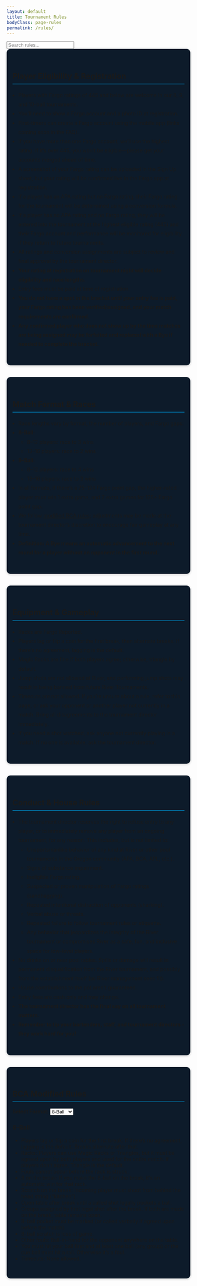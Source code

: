 ```yaml
---
layout: default
title: Tournament Rules
bodyClass: page-rules
permalink: /rules/
---
```


<!--this is the rule.md file-->

<input type="text" id="search" placeholder="Search rules...">

<section id="player-eligibility" style="background-color: #0D1B2A; padding: 2rem 1rem; border-radius: 10px; box-shadow: 0 2px 6px rgba(0,0,0,0.2); margin-bottom: 2rem;">
  <h2 style="border-bottom: 2px solid #0071a4; padding-bottom: 0.5rem;">Player Eligibility & Registration</h2>
  <ul style="line-height: 1.8; padding-left: 1rem;">
    <li class="numbered-1">Players with Fargo ratings of 445 and below are welcome in our 8, 9, and 10-ball tournaments.</li>
    <li>You’ll need to show a Fargo account and a photo ID at registration.</li>
    <li>First-timers can create a Fargo account using the mobile app (links coming soon in the FAQ).</li>
    <li>If you have more than one Fargo account, we’ll use the highest rating. If it’s over 445, you won’t be eligible—please get your accounts merged ahead of time.</li>
    <li>A screenshot of your Fargo rating can be uploaded in the Sign Up sheet, but your rating will be confirmed live in the Fargo app at registration.</li>
    <li>If a player has an APA rating but no Fargo rating, their Fargo rating for the tournament will be determined using a conversion formula.</li>
    <li>If a player has no APA rating and no Fargo rating, they will be entered into the tournament at the highest eligible rating (445) and their Fargo account and performance will be monitored for eligibility if they return to future tournaments.</li>
    <li>All ratings and conversion assignments are subject to review and final approval by the tournament director.</li>
    <li><strong>Your rating at registration on tournament night will decide eligibility and race lengths.</strong></li>
    <li>Entry fees must be paid at time of registration.</li>
    <li><strong>You do not have a spot in the bracket until your entry fee is paid, your Fargo rating has been verified/assigned, and your match requirements are confirmed.</strong></li>
    <li><strong>Any confirmed player who does not show up by the time matches are being assigned may be forfeited and replaced with a Bye if needed to complete the bracket.</strong></li>
  </ul>
</section>

<section id="match-format" style="background-color: #0D1B2A; padding: 2rem 1rem; border-radius: 10px; box-shadow: 0 2px 6px rgba(0,0,0,0.2); margin-bottom: 2rem;">
  <h2 style="border-bottom: 2px solid #0071a4; padding-bottom: 0.5rem;">Match Format & Races</h2>
  <ul style="line-height: 1.8; padding-left: 1rem;">
    <li class="numbered-1">Race lengths vary by format, the number of players, and Fargo gaps:</li>
    <li><strong>8-Ball:</strong>
      <ul>
        <li>8–12 players: race to 3 wins</li>
        <li>13–16 players: race to 2 wins</li>
      </ul>
    </li>
    <li><strong>9-Ball:</strong>
      <ul>
        <li>8–12 players: race to 4 wins</li>
        <li>13–16 players: race to 3 wins</li>
      </ul>
    </li>
    <li>In all formats, if there’s a 75–124 Fargo point gap, the higher-rated player must win 1 extra game, and 2 extra games for 125+ Fargo point gap.</li>
    <li>We follow <a href="#bca-modified-rules">modified BCA rules</a>; adjustments may be made at the tournament director’s discretion to encourage fair gameplay at any time.</li>
    <li><strong>Definition: A Bye means an automatic advancement to the next round for a player without an opponent in the first round.</strong></li>
  </ul>
</section>

<section id="equipment" style="background-color: #0D1B2A; padding: 2rem 1rem; border-radius: 10px; box-shadow: 0 2px 6px rgba(0,0,0,0.2); margin-bottom: 2rem;">
  <h2 style="border-bottom: 2px solid #0071a4; padding-bottom: 0.5rem;">Equipment & Gameplay</h2>
  <ul style="line-height: 1.8; padding-left: 1rem;">
    <li class="numbered-1">Racks are Fargo Reported.</li>
    <li>Players lag or flip a coin for the first break, then alternate breaks. If there’s no agreement, lagging is the default.</li>
    <li>Magic Racks are fine if both players agree; otherwise, triangle by default.</li>
    <li>Jump shots are not allowed at River, and performing jump shots may result in being banned from future River Tournaments.</li>
    <li>Timeouts are not allowed. If you’re unsure about a rule, refer to this page, or ask your opponent or another player not currently in a match. Bring all disagreements to the tournament director immediately.</li>
    <li>If you need a shot watched, ask anyone not currently playing in a match. If no one is available, ask the tournament director.</li>
  </ul>
</section>

<section id="conduct" style="background-color: #0D1B2A; padding: 2rem 1rem; border-radius: 10px; box-shadow: 0 2px 6px rgba(0,0,0,0.2); margin-bottom: 2rem;">
  <h2 style="border-bottom: 2px solid #0071a4; padding-bottom: 0.5rem;">Conduct & House Rules</h2>
  <ul style="line-height: 1.8; padding-left: 1rem;">
    <li class="numbered-1">The tournament director reserves the right to refuse entry to any player, or to immediately remove any player from an ongoing tournament, for any reason. This includes, but is not limited to:
      <ul type="a">
        <li>Unsportsmanlike behavior of any kind at River or other pool tournaments in the Oregon community (APA, BCA, APL, etc.).</li>
        <li>Signs of substance impairment.</li>
        <li>Ineligible Fargo rating.</li>
        <li>Suspected or proven manipulation of Fargo ratings (sandbagging).</li>
        <li>Repeated intentional distraction of opponents (sharking).</li>
        <li>Verbal abuse or threats.</li>
        <li>Repeated failure to follow tournament rules or etiquette.</li>
        <li>Any behavior that jeopardizes the integrity of the River tournament or compromises River as a safe, fun, and inclusive space for low-level players.</li>
      </ul>
    </li>
    <li>No drinks on or near pool tables. Spills or damage will result in permanent disqualification from the River tournament, and possibly from the establishment itself (as River management sees fit).</li>
    <li>House contributions to the pot aren’t guaranteed.</li>
    <li>Entry fees are cash only and may change.</li>
    <li><strong>The tournament director has the final say on all tournament matters.</strong></li>
    <li><strong>Remember to tip your bartenders, staff, and tournament directors - they work hard for you!</strong></li>
  </ul>
</section>

<section id="bca-modified-rules" style="background-color: #0D1B2A; padding: 2rem 1rem; border-radius: 10px; box-shadow: 0 2px 6px rgba(0,0,0,0.2);">
  <h2 style="border-bottom: 2px solid #0071a4; padding-bottom: 0.5rem;">BCA Modified Rules</h2>

  <label for="formatSelect"><strong>Select Format:</strong></label>
  <select id="formatSelect">
    <option value="eightBallRules">8-Ball</option>
    <option value="nineBallRules">9-Ball</option>
    <option value="tenBallRules">10-Ball</option>
  </select>

  <div id="eightBallRules" class="format-rules">
    <h3>8-Ball</h3>
    <ul>
      <li>Players lag or flip a coin for the first break. If there’s no agreement, lagging is the default. Breaks alternate after that.</li>
      <li>Racks: Players can use Magic Racks or Triangles, but it must be agreed upon by both players and used for the entire match. If players don’t agree, Triangle is the default.</li>
      <li>Fouls cannot occur before the rack is struck.</li>
      <li>8 on the break: If you make the 8-ball on the break, it’s an automatic win for that rack.</li>
      <li>Scratch on the break: Incoming player must shoot from behind the head string (“kitchen”).</li>
      <li>Open table after break until a called shot legally pockets a ball.</li>
      <li>Groups assigned by first legal shot after the break. If both are made on the break, table remains open.</li>
      <li>8-ball pocket must be marked (or called verbally if agreed upon before the match).</li>
      <li>8-ball scratch is loss of game.</li>
      <li>Other fouls: Ball-in-hand for the opponent anywhere on the table.</li>
      <li>You must hit your ball first and at least one ball (any group) or the cue ball must hit a rail. Otherwise it’s a foul.</li>
      <li>Timeouts: None allowed.</li>
    </ul>
  </div>

  <div id="nineBallRules" class="format-rules" style="display:none;">
    <h3>9-Ball</h3>
    <ul>
      <li>Players lag or flip a coin for the first break. If there’s no agreement, lagging is the default. Breaks alternate after that.</li>
      <li>Racks: Players can use Magic Racks or Triangles, but it must be agreed upon by both players and used for the entire match. If players don’t agree, Triangle is the default.</li>
      <li>Fouls cannot occur before the rack is struck.</li>
      <li>Three-point break rule: At least three object balls must be either pocketed or touch the head string line on the break.</li>
      <li>Push Option: If the breaker didn't make anything, the opponent can either take the current table layout and shoot, or pass it back to the player who broke to let them shoot instead.</li>
      <li>9 on the snap: If the 9-ball is pocketed on the break, it’s an automatic win for that rack, except if it goes into the two head-string pockets—then it’s spotted and play continues. The breaker continues shooting unless there was a foul.</li>
      <li>Scratch on the break: Ball-in-hand for the incoming player anywhere on the table.</li>
      <li>Rotation game: You must shoot at the lowest numbered ball first.</li>
      <li>Other fouls: Ball-in-hand for the opponent anywhere on the table.</li>
      <li>You must hit your ball first and at least one ball (any group) or the cue ball must hit a rail. Otherwise it’s a foul.</li>
      <li>Timeouts: None allowed.</li>
    </ul>
  </div>

  <div id="tenBallRules" class="format-rules" style="display:none;">
    <h3>10-Ball</h3>
    <ul>
      <li>Players lag or flip a coin for the first break. If there’s no agreement, lagging is the default. Breaks alternate after that.</li>
      <li>Racks: Players can use Magic Racks or Triangles, but it must be agreed upon by both players and used for the entire match. If players don’t agree, Triangle is the default.</li>
      <li>Fouls cannot occur before the rack is struck.</li>
      <li>Three-point break rule: At least three object balls must be either pocketed or touch the head string line on the break.</li>
      <li>Push Option: If the breaker didn't make anything, the opponent can either take the current table layout and shoot, or pass it back to the player who broke to let them shoot instead.</li>
      <li>10-ball on the break: If the 10-ball is pocketed on the break, it is spotted and play continues. It is still the breaker's turn unless a foul has occurred.</li>
      <li>Scratch on the break: Ball-in-hand for the incoming player anywhere on the table.</li>
      <li>Rotation game: You must shoot at the lowest numbered ball first.</li>
      <li>Call every shot. If the called ball goes in another pocket, it’s not a foul but the turn ends.</li>
      <li>Other fouls: Ball-in-hand for the opponent anywhere on the table.</li>
      <li>You must hit your ball first and at least one ball (any group) or the cue ball must hit a rail. Otherwise it’s a foul.</li>
      <li>Timeouts: None allowed.</li>
    </ul>
  </div>
</section>
